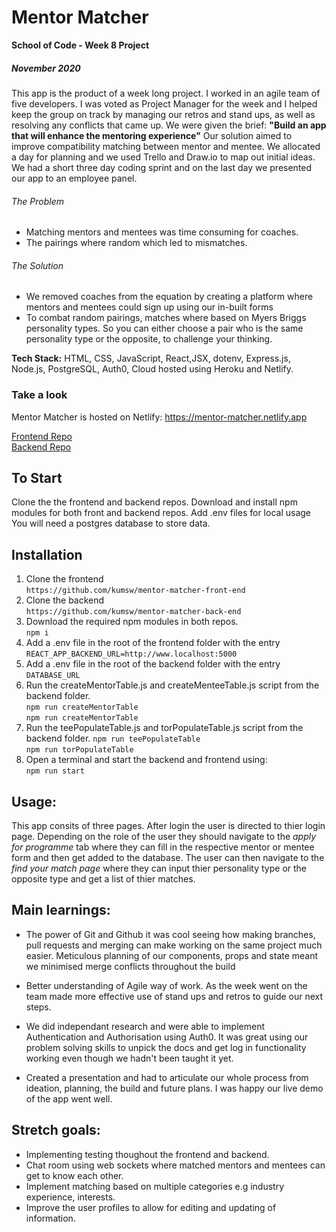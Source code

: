 # Mentor Matcher

**School of Code - Week 8 Project**

##### November 2020

This app is the product of a week long project. I worked in an agile team of five developers. I was voted as Project Manager for the week and I helped keep the group on track by managing our retros and stand ups, as well as resolving any conflicts that came up. We were given the brief: **"Build an app that will enhance the mentoring experience"** Our solution aimed to improve compatibility matching between mentor and mentee. We allocated a day for planning and we used Trello and Draw.io to map out initial ideas. We had a short three day coding sprint and on the last day we presented our app to an employee panel.

###### The Problem

- Matching mentors and mentees was time consuming for coaches.
- The pairings where random which led to mismatches.

###### The Solution

- We removed coaches from the equation by creating a platform where mentors and mentees could sign up using our in-built forms
- To combat random pairings, matches where based on Myers Briggs personality types. So you can either choose a pair who is the same personality type or the opposite, to challenge your thinking.

**Tech Stack:** HTML, CSS, JavaScript, React,JSX, dotenv, Express.js, Node.js, PostgreSQL, Auth0, Cloud hosted using Heroku and Netlify.

### Take a look

Mentor Matcher is hosted on Netlify: https://mentor-matcher.netlify.app

[Frontend Repo](https://github.com/kumsw/mentor-matcher-front-end)<br/>
[Backend Repo](https://github.com/kumsw/mentor-matcher-back-end)<br/>

## To Start

Clone the the frontend and backend repos. Download and install npm modules for both front and backend repos. Add .env files for local usage You will need a postgres database to store data.

## Installation

1.  Clone the frontend<br/>
    `https://github.com/kumsw/mentor-matcher-front-end`<br/>
2.  Clone the backend<br/>
    `https://github.com/kumsw/mentor-matcher-back-end`<br/>
3.  Download the required npm modules in both repos.<br/>
    `npm i`<br/>
4.  Add a .env file in the root of the frontend folder with the entry<br/>
    `REACT_APP_BACKEND_URL=http://www.localhost:5000`<br/>
5.  Add a .env file in the root of the backend folder with the entry<br/>
    `DATABASE_URL`<br/>
6.  Run the createMentorTable.js and createMenteeTable.js script from the backend folder.<br/>
    `npm run createMentorTable`<br/>
    `npm run createMentorTable`<br/>
7.  Run the teePopulateTable.js and torPopulateTable.js script from the backend folder.
    `npm run teePopulateTable`<br/>
    `npm run torPopulateTable`<br/>
8.  Open a terminal and start the backend and frontend using:<br/>
    `npm run start`<br/>

## Usage:

This app consits of three pages. After login the user is directed to thier login page. Depending on the role of the user they should navigate to the _apply for programme_ tab where they can fill in the respective mentor or mentee form and then get added to the database.
The user can then navigate to the _find your match page_ where they can input thier personality type or the opposite type and get a list of thier matches.

## Main learnings:

- The power of Git and Github it was cool seeing how making branches, pull requests and merging can make working on the same project much easier. Meticulous planning of our components, props and state meant we minimised merge conflicts throughout the build

- Better understanding of Agile way of work. As the week went on the team made more effective use of stand ups and retros to guide our next steps.

- We did independant research and were able to implement Authentication and Authorisation using Auth0. It was great using our problem solving skills to unpick the docs and get log in functionality working even though we hadn't been taught it yet.

- Created a presentation and had to articulate our whole process from ideation, planning, the build and future plans. I was happy our live demo of the app went well.

## Stretch goals:

- Implementing testing thoughout the frontend and backend.
- Chat room using web sockets where matched mentors and mentees can get to know each other.
- Implement matching based on multiple categories e.g industry experience, interests.
- Improve the user profiles to allow for editing and updating of information.
